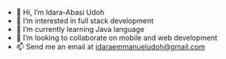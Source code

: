 - 👋 Hi, I’m Idara-Abasi Udoh
- 👀 I’m interested in full stack development 
- 🌱 I’m currently learning Java language
- 💞️ I’m looking to collaborate on mobile and web development 
- 📫 Send me an email at idaraemmanueludoh@gmail.com

<!---
idaraabasiudoh/idaraabasiudoh is a ✨ special ✨ repository because its `README.md` (this file) appears on your GitHub profile.
You can click the Preview link to take a look at your changes.
--->
